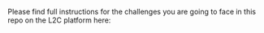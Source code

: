 Please find full instructions for the challenges you are going to face in this repo on the L2C platform here: 